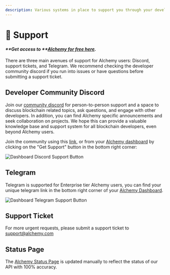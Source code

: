 ```yaml
---
description: Various systems in place to support you through your developer experience.
---
```


# 👥 Support

#### _**Get access to **_[_**Alchemy for free here**_](https://alchemy.com/?r=affiliate:e68b2f77-7fc7-4ef7-8e9c-cdfea869b9b5)_**.**_

There are three main avenues of support for Alchemy users: Discord, support tickets, and Telegram. We recommend checking the developer community discord if you run into issues or have questions before submitting a support ticket. &#x20;

## Developer Community Discord

Join our [community discord](https://discord.com/invite/mMGsVgd) for person-to-person support and a space to discuss blockchain related topics, ask questions, and engage with other developers. In addition, you can find Alchemy specific announcements and seek collaboration on projects. We hope this can provide a valuable knowledge base and support system for all blockchain developers, even beyond Alchemy users.&#x20;

Join the community using this [link](https://discord.com/invite/mMGsVgd), or from your [Alchemy dashboard](https://dashboard.alchemyapi.io) by clicking on the "Get Support" button in the bottom right corner:

![Dashboard Discord Support Button](../.gitbook/assets/screen-shot-2020-08-26-at-4.18.03-pm.png)

## Telegram&#x20;

Telegram is supported for Enterprise tier Alchemy users, you can find your unique telegram link in the bottom right corner of your [Alchemy Dashboard](https://dashboard.alchemyapi.io).&#x20;

![Dashboard Telegram Support Button](../.gitbook/assets/screen-shot-2020-08-26-at-4.23.48-pm.png)

## Support Ticket&#x20;

For more urgent requests, please submit a support ticket to support@alchemy.com&#x20;

## Status Page

The [Alchemy Status Page](https://alchemyapi.statuspage.io) is updated manually to reflect the status of our API with 100% accuracy.&#x20;
